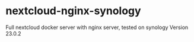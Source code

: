 # nextcloud-nginx-synology
Full nextcloud docker server with nginx server, tested on synology
Version 23.0.2
